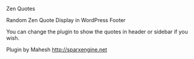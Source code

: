Zen Quotes

Random Zen Quote Display in WordPress Footer

You can change the plugin to show the quotes in header or sidebar if you wish. 

Plugin by Mahesh http://sparxengine.net
